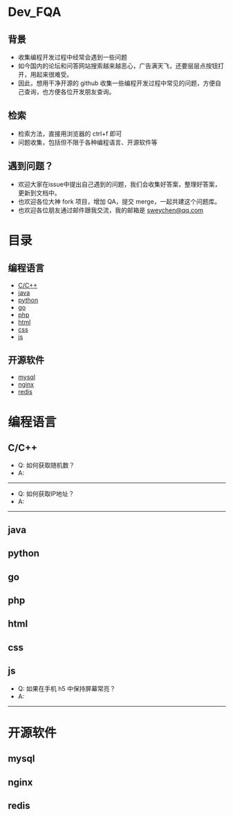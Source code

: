 # Dev_FQA
## 背景
- 收集编程开发过程中经常会遇到一些问题
- 如今国内的论坛和问答网站搜索越来越恶心，广告满天飞，还要层层点按钮打开，用起来很难受。
- 因此，想用干净开源的 github 收集一些编程开发过程中常见的问题，方便自己查询，也方便各位开发朋友查询。

## 检索
- 检索方法，直接用浏览器的 ctrl+f 即可
- 问题收集，包括但不限于各种编程语言、开源软件等

## 遇到问题？
- 欢迎大家在issue中提出自己遇到的问题，我们会收集好答案，整理好答案，更新到文档中。
- 也欢迎各位大神 fork 项目，增加 QA，提交 merge，一起共建这个问题库。
- 也欢迎各位朋友通过邮件跟我交流，我的邮箱是 sweychen@qq.com

# 目录
## 编程语言
- [C/C++](#to_c_c++)
- [java](#to_java)
- [python](#to_python)
- [go](#to_go)
- [php](#to_php)
- [html](#to_html)
- [css](#to_css)
- [js](#to_js)
## 开源软件
- [mysql](#to_mysql)
- [nginx](#to_nginx)
- [redis](#to_redis)

# 编程语言
## <span id="to_c_c++">C/C++</span>

- Q: 如何获取随机数？
- A: 
---

- Q: 如何获取IP地址？
- A: 
---

## <span id="to_java">java</span>
## <span id="to_python">python</span>
## <span id="to_go">go</span>
## <span id="to_php">php</span>
## <span id="to_html">html</span>
## <span id="to_css">css</span>

## <span id="to_js">js</span>

- Q: 如果在手机 h5 中保持屏幕常亮？
- A: 
---


# 开源软件
## <span id="to_mysql">mysql</span>
## <span id="to_nginx">nginx</span>
## <span id="to_redis">redis</span>